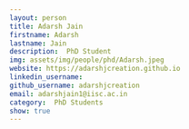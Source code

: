 ```yaml
---
layout: person
title: Adarsh Jain
firstname: Adarsh
lastname: Jain
description:  PhD Student
img: assets/img/people/phd/Adarsh.jpeg
website: https://adarshjcreation.github.io
linkedin_username: 
github_username: adarshjcreation
email: adarshjain1@iisc.ac.in
category:  PhD Students
show: true
---
```

